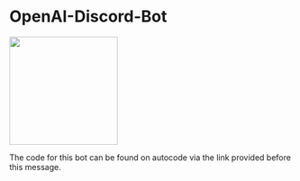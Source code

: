 # OpenAI-Discord-Bot
[<img src="https://open.autocode.com/static/images/open.svg?" width="192">](https://open.autocode.com/)

The code for this bot can be found on autocode via the link provided before this message.
